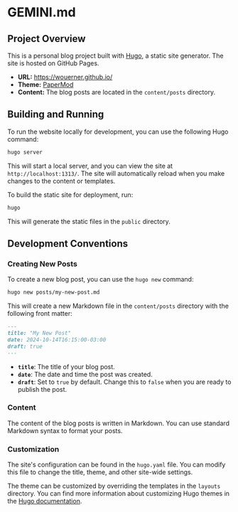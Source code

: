 # GEMINI.md

## Project Overview

This is a personal blog project built with [Hugo](https://gohugo.io/), a static site generator. The site is hosted on GitHub Pages.

*   **URL:** https://wouerner.github.io/
*   **Theme:** [PaperMod](https://github.com/adityatelange/hugo-PaperMod/)
*   **Content:** The blog posts are located in the `content/posts` directory.

## Building and Running

To run the website locally for development, you can use the following Hugo command:

```bash
hugo server
```

This will start a local server, and you can view the site at `http://localhost:1313/`. The site will automatically reload when you make changes to the content or templates.

To build the static site for deployment, run:

```bash
hugo
```

This will generate the static files in the `public` directory.

## Development Conventions

### Creating New Posts

To create a new blog post, you can use the `hugo new` command:

```bash
hugo new posts/my-new-post.md
```

This will create a new Markdown file in the `content/posts` directory with the following front matter:

```markdown
---
title: "My New Post"
date: 2024-10-14T16:15:00-03:00
draft: true
---
```

*   **`title`**: The title of your blog post.
*   **`date`**: The date and time the post was created.
*   **`draft`**: Set to `true` by default. Change this to `false` when you are ready to publish the post.

### Content

The content of the blog posts is written in Markdown. You can use standard Markdown syntax to format your posts.

### Customization

The site's configuration can be found in the `hugo.yaml` file. You can modify this file to change the title, theme, and other site-wide settings.

The theme can be customized by overriding the templates in the `layouts` directory. You can find more information about customizing Hugo themes in the [Hugo documentation](https://gohugo.io/themes/customizing/).
